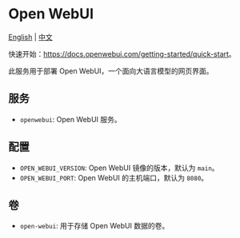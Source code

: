 # Open WebUI

[English](./README.md) | [中文](./README.zh.md)

快速开始：<https://docs.openwebui.com/getting-started/quick-start>。

此服务用于部署 Open WebUI，一个面向大语言模型的网页界面。

## 服务

- `openwebui`: Open WebUI 服务。

## 配置

- `OPEN_WEBUI_VERSION`: Open WebUI 镜像的版本，默认为 `main`。
- `OPEN_WEBUI_PORT`: Open WebUI 的主机端口，默认为 `8080`。

## 卷

- `open-webui`: 用于存储 Open WebUI 数据的卷。

